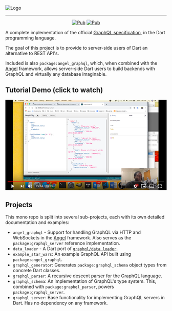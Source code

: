 ![Logo](https://github.com/angel-dart/graphql/raw/master/img/angel_logo.png)

<div style="text-align: center">
<hr>
<a href="https://pub.dartlang.org/packages/angel_graphql" rel="nofollow"><img src="https://img.shields.io/pub/v/angel_graphql.svg" alt="Pub" data-canonical-src="https://img.shields.io/pub/v/angel_graphql.svg" style="max-width:100%;"></a>
<a href="https://travis-ci.org/angel-dart/graphql" rel="nofollow"><img src="https://travis-ci.org/angel-dart/graphql.svg" alt="Pub" data-canonical-src="https://img.shields.io/pub/v/angel_graphql.svg" style="max-width:100%;"></a>
</div>


A complete implementation of the official
[GraphQL specification](https://graphql.github.io/graphql-spec/June2018/),
in the Dart programming language.

The goal of this project is to provide to server-side
users of Dart an alternative to REST API's.

Included is also
`package:angel_graphql`, which, when combined with the
[Angel](https://github.com/angel-dart) framework, allows
server-side Dart users to build backends with GraphQL and
virtually any database imaginable.

## Tutorial Demo (click to watch)
[![Youtube thumbnail](video.png)](https://youtu.be/5x6S4kDODa8)

## Projects
This mono repo is split into several sub-projects,
each with its own detailed documentation and examples:
* `angel_graphql` - Support for handling GraphQL via HTTP and
WebSockets in the [Angel](https://angel-dart.dev) framework. Also serves as the `package:graphql_server` reference implementation.
* `data_loader` - A Dart port of [`graphql/data_loader`](https://github.com/graphql/dataloader).
* `example_star_wars`: An example GraphQL API built using
`package:angel_graphql`.
* `graphql_generator`: Generates `package:graphql_schema` object types from concrete Dart classes.
* `graphql_parser`: A recursive descent parser for the GraphQL language.
* `graphql_schema`: An implementation of GraphQL's type system. This, combined with `package:graphql_parser`,
powers `package:graphql_server`.
* `graphql_server`: Base functionality for implementing GraphQL servers in Dart. Has no dependency on any
framework.